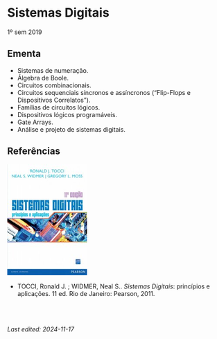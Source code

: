 # Sistemas Digitais

1º sem 2019

## Ementa

- Sistemas de numeração. 
- Álgebra de Boole. 
- Circuitos combinacionais. 
- Circuitos sequenciais síncronos e assíncronos (“Flip-Flops e Dispositivos Correlatos”). 
- Famílias de circuitos lógicos. 
- Dispositivos lógicos programáveis. 
- Gate Arrays. 
- Análise e projeto de sistemas digitais.

## Referências

![](img/tocci.jpg)

- TOCCI, Ronald J. ; WIDMER, Neal S.. *Sistemas Digitais*: princípios e aplicações. 11 ed. Rio de Janeiro: Pearson, 2011.


<br><br><br>*Last edited: 2024-11-17*
